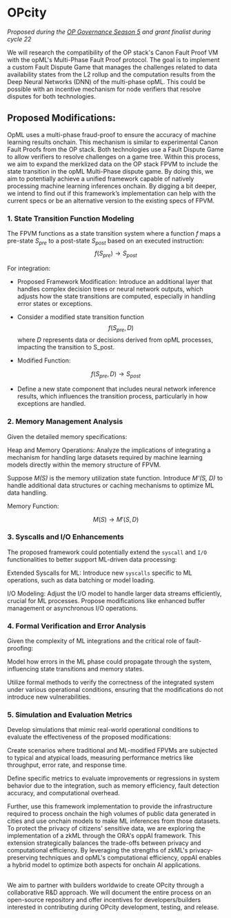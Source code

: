 <script type="text/javascript" src="http://cdn.mathjax.org/mathjax/latest/MathJax.js?config=default"></script>

# OPcity
_Proposed during the [OP Governance Season 5](https://app.charmverse.io/op-grants/page-1306815702055122) and grant finalist during cycle 22_

We will research the compatibility of the OP stack's Canon Fault Proof VM with the opML's Multi-Phase Fault Proof protocol. The goal is to implement a custom Fault Dispute Game that manages the challenges related to data availability states from the L2 rollup and the computation results from the Deep Neural Networks (DNN) of the multi-phase opML. This could be possible with an incentive mechanism for node verifiers that resolve disputes for both technologies.

## Proposed Modifications:

OpML uses a multi-phase fraud-proof to ensure the accuracy of machine learning results onchain. This mechanism is similar to experimental Canon Fault Proofs from the OP stack. Both technologies use a Fault Dispute Game to allow verifiers to resolve challenges on a game tree. Within this process, we aim to expand the merklized data on the OP stack FPVM to include the state transition in the opML Multi-Phase dispute game. By doing this, we aim to potentially achieve a unified framework capable of natively processing machine learning inferences onchain. By digging a bit deeper, we intend to find out if this framework’s implementation can help with the current specs or be an alternative version to the existing specs of FPVM.

### 1. State Transition Function Modeling

The FPVM functions as a state transition system where a function _f_ maps a pre-state _S<sub>pre</sub>_ to a post-state _S<sub>post</sub>_ based on an executed instruction:
$$ f(S_{pre})→ S_{post}$$

For integration:

- Proposed Framework Modification: Introduce an additional layer that handles complex decision trees or neural network outputs, which adjusts how the state transitions are computed, especially in handling error states or exceptions.

- Consider a modified state transition function $$ f(S_{pre}, D)$$ where _D_ represents data or decisions derived from opML processes, impacting the transition to S_post.

- Modified Function:

$$ f(S_{pre}, D)→ S_{post}$$ 

- Define a new state component that includes neural network inference results, which influences the transition process, particularly in how exceptions are handled.

### 2. Memory Management Analysis

Given the detailed memory specifications:

Heap and Memory Operations: Analyze the implications of integrating a mechanism for handling large datasets required by machine learning models directly within the memory structure of FPVM.

Suppose _M(S)_ is the memory utilization state function. Introduce _M'(S, D)_ to handle additional data structures or caching mechanisms to optimize ML data handling.

Memory Function: 

$$ M(S)→ M'(S, D) $$

### 3. Syscalls and I/O Enhancements

The proposed framework could potentially extend the `syscall` and `I/O` functionalities to better support ML-driven data processing:

Extended Syscalls for ML: Introduce new `syscalls` specific to ML operations, such as data batching or model loading.

I/O Modeling: Adjust the I/O model to handle larger data streams efficiently, crucial for ML processes. Propose modifications like enhanced buffer management or asynchronous I/O operations.

### 4. Formal Verification and Error Analysis

Given the complexity of ML integrations and the critical role of fault-proofing:

Model how errors in the ML phase could propagate through the system, influencing state transitions and memory states.

Utilize formal methods to verify the correctness of the integrated system under various operational conditions, ensuring that the modifications do not introduce new vulnerabilities.

### 5. Simulation and Evaluation Metrics

Develop simulations that mimic real-world operational conditions to evaluate the effectiveness of the proposed modifications:

Create scenarios where traditional and ML-modified FPVMs are subjected to typical and atypical loads, measuring performance metrics like throughput, error rate, and response time.

Define specific metrics to evaluate improvements or regressions in system behavior due to the integration, such as memory efficiency, fault detection accuracy, and computational overhead.

Further, use this framework implementation to provide the infrastructure required to process onchain the high volumes of public data generated in cities and use onchain models to make ML inferences from those datasets. To protect the privacy of citizens' sensitive data, we are exploring the implementation of a zkML through the ORA's oppAI framework. This extension strategically balances the trade-offs between privacy and computational efficiency. By leveraging the strengths of zkML's privacy-preserving techniques and opML's computational efficiency, oppAI enables a hybrid model to optimize both aspects for onchain AI applications.

## 

We aim to partner with builders worldwide to create OPcity through a collaborative R&D approach. We will document the entire process on an open-source repository and offer incentives for developers/builders interested in contributing during OPcity development, testing, and release. 